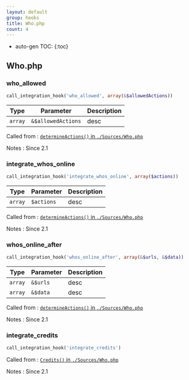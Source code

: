 ```yaml
---
layout: default
group: hooks
title: Who.php
count: 4
---
```

* auto-gen TOC:
{:toc}

## Who.php
### who_allowed

```php
call_integration_hook('who_allowed', array(&$allowedActions))
```

Type|Parameter|Description
---|---|---
`array`|`&$allowedActions`|desc

Called from
: [`determineActions()` in `./Sources/Who.php`](../docs/who.html#determineactions)

Notes
: Since 2.1

### integrate_whos_online

```php
call_integration_hook('integrate_whos_online', array($actions))
```

Type|Parameter|Description
---|---|---
`array`|`$actions`|desc

Called from
: [`determineActions()` in `./Sources/Who.php`](../docs/who.html#determineactions)

Notes
: Since 2.1

### whos_online_after

```php
call_integration_hook('whos_online_after', array(&$urls, &$data))
```

Type|Parameter|Description
---|---|---
`array`|`&$urls`|desc
`array`|`&$data`|desc

Called from
: [`determineActions()` in `./Sources/Who.php`](../docs/who.html#determineactions)

Notes
: Since 2.1

### integrate_credits

```php
call_integration_hook('integrate_credits')
```


Called from
: [`Credits()` in `./Sources/Who.php`](../docs/who.html#credits)

Notes
: Since 2.1

